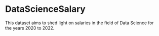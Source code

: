 # DataScienceSalary
This dataset aims to shed light on salaries in the field of Data Science for the years 2020 to 2022.
